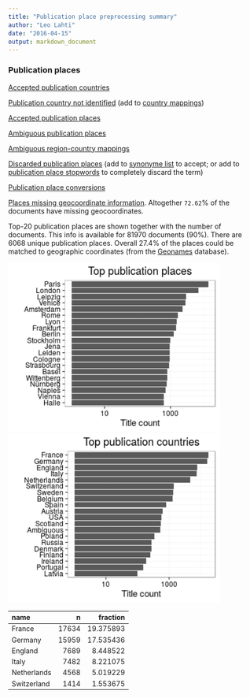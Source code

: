 ```yaml
---
title: "Publication place preprocessing summary"
author: "Leo Lahti"
date: "2016-04-15"
output: markdown_document
---
```


### Publication places

[Accepted publication countries](output.tables/country_accepted.csv)

[Publication country not identified](output.tables/publication_place_missingcountry.csv) (add to [country mappings](https://github.com/rOpenGov/bibliographica/blob/master/inst/extdata/reg2country.csv))

[Accepted publication places](output.tables/publication_place_accepted.csv)

[Ambiguous publication places](output.tables/publication_place_ambiguous.csv)

[Ambiguous region-country mappings](output.tables/publication_country_ambiguous.csv)

[Discarded publication places](output.tables/publication_place_discarded.csv) (add to [synonyme list](https://github.com/rOpenGov/bibliographica/blob/master/inst/extdata/PublicationPlaceSynonymes.csv) to accept; or add to [publication place stopwords](https://github.com/rOpenGov/bibliographica/blob/master/inst/extdata/stopwords_for_place.csv) to completely discard the term)

[Publication place conversions](output.tables/publication_place_conversion_nontrivial.csv)

[Places missing geocoordinate information](output.tables/absentgeocoordinates.csv). Altogether ``72.62``% of the documents have missing geocoordinates.



Top-20 publication places are shown together with the number of documents. This info is available for 81970 documents (90%). There are 6068 unique publication places. Overall 27.4% of the places could be matched to geographic coordinates (from the [Geonames](http://download.geonames.org/export/dump/) database).


<img src="figure/summaryplace-1.png" title="plot of chunk summaryplace" alt="plot of chunk summaryplace" width="430px" /><img src="figure/summaryplace-2.png" title="plot of chunk summaryplace" alt="plot of chunk summaryplace" width="430px" />



|name        |     n|  fraction|
|:-----------|-----:|---------:|
|France      | 17634| 19.375893|
|Germany     | 15959| 17.535436|
|England     |  7689|  8.448522|
|Italy       |  7482|  8.221075|
|Netherlands |  4568|  5.019229|
|Switzerland |  1414|  1.553675|
